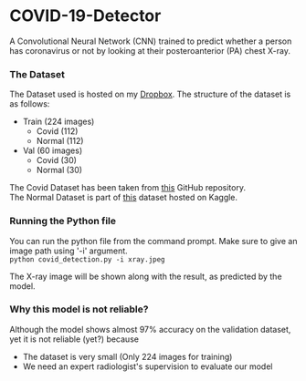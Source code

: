 # COVID-19-Detector
A Convolutional Neural Network (CNN) trained to predict whether a person has coronavirus or not by looking at their posteroanterior (PA) chest X-ray.

### The Dataset
The Dataset used is hosted on my [Dropbox](https://www.dropbox.com/s/wu76tnt41przqhe/CovidDataset.zip).
The structure of the dataset is as follows:
 - Train (224 images)
   - Covid (112)
   - Normal (112)
 - Val (60 images)
   - Covid (30)
   - Normal (30)

The Covid Dataset has been taken from [this](https://github.com/ieee8023/covid-chestxray-dataset) GitHub repository.  
The Normal Dataset is part of [this](https://www.kaggle.com/paultimothymooney/chest-xray-pneumonia) dataset hosted on Kaggle. 


### Running the Python file
You can run the python file from the command prompt. Make sure to give an image path using '-i' argument.  
`python covid_detection.py -i xray.jpeg`

The X-ray image will be shown along with the result, as predicted by the model.

### Why this model is not reliable?
Although the model shows almost 97% accuracy on the validation dataset, yet it is not reliable (yet?) because
 - The dataset is very small (Only 224 images for training)
 - We need an expert radiologist's supervision to evaluate our model
